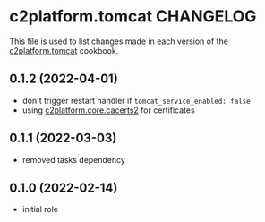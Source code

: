 # c2platform.tomcat CHANGELOG

This file is used to list changes made in each version of the [c2platform.tomcat](https://github.com/c2platform/ansible-role-tomcat) cookbook.

## 0.1.2 (2022-04-01)

* don't trigger restart handler if `tomcat_service_enabled: false`
* using [c2platform.core.cacerts2](https://github.com/c2platform/ansible-collection-core/tree/master/roles/cacerts2) for certificates

## 0.1.1 (2022-03-03)

* removed tasks dependency

## 0.1.0 (2022-02-14)

* initial role
